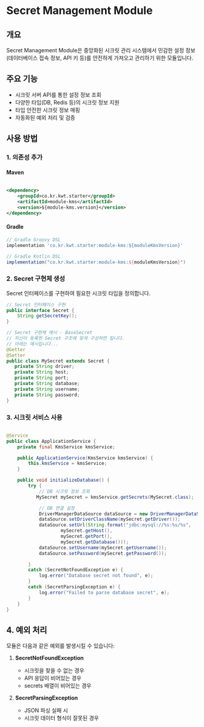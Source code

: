 # Secret Management Module

## 개요

Secret Management Module은 중앙화된 시크릿 관리 시스템에서 민감한 설정 정보(데이터베이스 접속 정보, API 키 등)를 안전하게 가져오고 관리하기 위한 모듈입니다.

## 주요 기능

- 시크릿 서버 API를 통한 설정 정보 조회
- 다양한 타입(DB, Redis 등)의 시크릿 정보 지원
- 타입 안전한 시크릿 정보 매핑
- 자동화된 예외 처리 및 검증

## 사용 방법

### 1. 의존성 추가

#### Maven

```xml

<dependency>
    <groupId>co.kr.kwt.starter</groupId>
    <artifactId>module-kms</artifactId>
    <version>${module-kms.version}</version>
</dependency>
```

#### Gradle

```groovy
// Gradle Groovy DSL
implementation 'co.kr.kwt.starter:module-kms:${moduleKmsVersion}'

// Gradle Kotlin DSL
implementation("co.kr.kwt.starter:module-kms:${moduleKmsVersion}")
```

### 2. Secret 구현체 생성

Secret 인터페이스를 구현하여 필요한 시크릿 타입을 정의합니다.

```java
// Secret 인터페이스 구현
public interface Secret {
    String getSecretKey();
}

// Secret 구현체 예시 - BaseSecret 
// 자신이 등록한 Secret 구조에 맞게 구성하면 됩니다. 
// 아래는 예시입니다...
@Getter
@Setter
public class MySecret extends Secret {
   private String driver;
   private String host;
   private String port;
   private String database;
   private String username;
   private String password;
}
```

### 3. 시크릿 서비스 사용

```java

@Service
public class ApplicationService {
    private final KmsService kmsService;

    public ApplicationService(KmsService kmsService) {
        this.kmsService = kmsService;
    }

    public void initializeDatabase() {
        try {
            // DB 시크릿 정보 조회
           MySecret mySecret = kmsService.getSecrets(MySecret.class);

            // DB 연결 설정
            DriverManagerDataSource dataSource = new DriverManagerDataSource();
            dataSource.setDriverClassName(mySecret.getDriver());
            dataSource.setUrl(String.format("jdbc:mysql://%s:%s/%s",
                    mySecret.getHost(),
                    mySecret.getPort(),
                    mySecret.getDatabase()));
            dataSource.setUsername(mySecret.getUsername());
            dataSource.setPassword(mySecret.getPassword());

        }
        catch (SecretNotFoundException e) {
            log.error("Database secret not found", e);
        }
        catch (SecretParsingException e) {
            log.error("Failed to parse database secret", e);
        }
    }
}
```

## 4. 예외 처리

모듈은 다음과 같은 예외를 발생시킬 수 있습니다:

1. **SecretNotFoundException**
    - 시크릿을 찾을 수 없는 경우
    - API 응답이 비어있는 경우
    - secrets 배열이 비어있는 경우

2. **SecretParsingException**
    - JSON 파싱 실패 시
    - 시크릿 데이터 형식이 잘못된 경우
